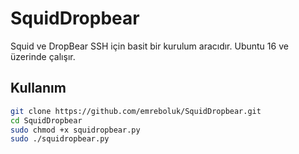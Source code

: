 # SquidDropbear

Squid ve DropBear SSH için basit bir kurulum aracıdır.
Ubuntu 16 ve üzerinde çalışır.

## Kullanım

```sh
git clone https://github.com/emreboluk/SquidDropbear.git
cd SquidDropbear
sudo chmod +x squidropbear.py
sudo ./squidropbear.py
```
